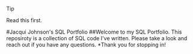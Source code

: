 >[!TIP]
>Read this first.


#Jacqui Johnson's SQL Portfolio
##Welcome to my SQL Portfolio. This reposiroty is a collection of SQL code I've written. Please take a look and reach out if you have any questions.
*Thank you for stopping in!

